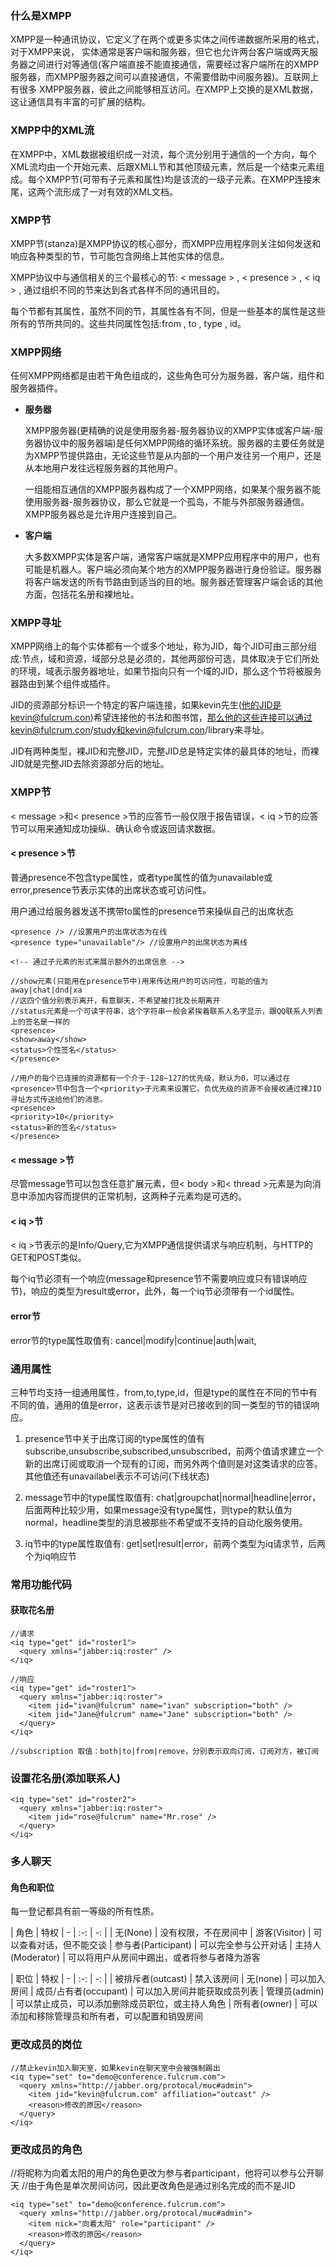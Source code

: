 ### 什么是XMPP
XMPP是一种通讯协议，它定义了在两个或更多实体之间传递数据所采用的格式，对于XMPP来说，
实体通常是客户端和服务器，但它也允许两台客户端或两天服务器之间进行对等通信(客户端直接不能直接通信，需要经过客户端所在的XMPP服务器，而XMPP服务器之间可以直接通信，不需要借助中间服务器)。互联网上有很多
XMPP服务器，彼此之间能够相互访问。在XMPP上交换的是XML数据，这让通信具有丰富的可扩展的结构。

### XMPP中的XML流
在XMPP中，XML数据被组织成一对流，每个流分别用于通信的一个方向，每个XML流均由一个开始元素、后跟XMLL节和其他顶级元素，然后是一个结束元素组成。每个XMPP节(可带有子元素和属性)均是该流的一级子元素。在XMPP连接末尾，这两个流形成了一对有效的XML文档。

### XMPP节
XMPP节(stanza)是XMPP协议的核心部分，而XMPP应用程序则关注如何发送和响应各种类型的节，节可能包含网络上其他实体的信息。

XMPP协议中与通信相关的三个最核心的节: < message > , < presence > , < iq > ,
通过组织不同的节来达到各式各样不同的通讯目的。

每个节都有其属性，虽然不同的节，其属性各有不同，但是一些基本的属性是这些所有的节所共同的。这些共同属性包括:from , to , type , id。


### XMPP网络
任何XMPP网络都是由若干角色组成的，这些角色可分为服务器，客户端，组件和服务器插件。

* **服务器**

   XMPP服务器(更精确的说是使用服务器-服务器协议的XMPP实体或客户端-服务器协议中的服务器端)是任何XMPP网络的循环系统。服务器的主要任务就是为XMPP节提供路由，无论这些节是从内部的一个用户发往另一个用户，还是从本地用户发往远程服务器的其他用户。

   一组能相互通信的XMPP服务器构成了一个XMPP网络，如果某个服务器不能使用服务器-服务器协议，那么它就是一个孤岛，不能与外部服务器通信。XMPP服务器总是允许用户连接到自己。

* **客户端**

  大多数XMPP实体是客户端，通常客户端就是XMPP应用程序中的用户，也有可能是机器人。客户端必须向某个地方的XMPP服务器进行身份验证。服务器将客户端发送的所有节路由到适当的目的地。服务器还管理客户端会话的其他方面，包括花名册和裸地址。

### XMPP寻址
XMPP网络上的每个实体都有一个或多个地址，称为JID，每个JID可由三部分组成:节点，域和资源，域部分总是必须的，其他两部份可选，具体取决于它们所处的环境，域表示服务器地址，如果节指向只有一个域的JID，那么这个节将被服务器路由到某个组件或插件。

JID的资源部分标识一个特定的客户端连接，如果kevin先生(他的JID是kevin@fulcrum.con)希望连接他的书法和图书馆，那么他的这些连接可以通过kevin@fulcrum.con/study和kevin@fulcrum.con/library来寻址。

JID有两种类型，裸JID和完整JID，完整JID总是特定实体的最具体的地址，而裸JID就是完整JID去除资源部分后的地址。

### XMPP节
< message >和< presence >节的应答节一般仅限于报告错误，< iq >节的应答节可以用来通知成功操纵、确认命令或返回请求数据。

#### < presence >节
普通presence不包含type属性，或者type属性的值为unavailable或error,presence节表示实体的出席状态或可访问性。

用户通过给服务器发送不携带to属性的presence节来操纵自己的出席状态
~~~
<presence /> //设置用户的出席状态为在线
<presence type="unavailable"/> //设置用户的出席状态为离线

<!-- 通过子元素的形式来展示额外的出席信息 -->

//show元素(只能用在presence节中)用来传达用户的可访问性，可能的值为 away|chat|dnd|xa
//这四个值分别表示离开，有意聊天，不希望被打扰及长期离开
//status元素是一个可读字符串，这个字符串一般会紧挨着联系人名字显示，跟QQ联系人列表上的签名是一样的
<presence>
<show>away</show>
<status>个性签名</status>
</presence>

//用户的每个已连接的资源都有一个介于-128~127的优先级，默认为0，可以通过在<presence>节中包含一个<priority>子元素来设置它。负优先级的资源不会接收通过裸JID寻址方式传送给他们的消息。
<presence>
<priority>10</priority>
<status>新的签名</status>
</presence>
~~~

#### < message >节
尽管message节可以包含任意扩展元素，但< body >和< thread >元素是为向消息中添加内容而提供的正常机制，这两种子元素均是可选的。

#### < iq >节
< iq >节表示的是Info/Query,它为XMPP通信提供请求与响应机制，与HTTP的GET和POST类似。

每个iq节必须有一个响应(message和presence节不需要响应或只有错误响应节)，响应的类型为result或error，此外，每一个iq节必须带有一个id属性。

#### error节
error节的type属性取值有: cancel|modify|continue|auth|wait,
### 通用属性
三种节均支持一组通用属性，from,to,type,id，但是type的属性在不同的节中有不同的值，通用的值是error，这表示该节是对已接收到的同一类型的节的错误响应。

1. presence节中关于出席订阅的type属性的值有subscribe,unsubscribe,subscribed,unsubscribed，前两个值请求建立一个新的出席订阅或取消一个现有的订阅，而另外两个值则是对这类请求的应答。其他值还有unavailabel表示不可访问(下线状态)

2. message节中的type属性取值有: chat|groupchat|normal|headline|error，后面两种比较少用，如果message没有type属性，则type的默认值为normal，headline类型的消息被那些不希望或不支持的自动化服务使用。

3. iq节中的type属性取值有: get|set|result|error，前两个类型为iq请求节，后两个为iq响应节

### 常用功能代码
#### 获取花名册
~~~
//请求
<iq type="get" id="roster1">
  <query xmlns="jabber:iq:roster" />
</iq>

//响应
<iq type="get" id="roster1">
  <query xmlns="jabber:iq:roster">
    <item jid="ivan@fulcrum" name="ivan" subscription="both" />
    <item jid="Jane@fulcrum" name="Jane" subscription="both" />
  </query>
</iq>

//subscription 取值：both|to|from|remove，分别表示双向订阅，订阅对方，被订阅
~~~

### 设置花名册(添加联系人)
~~~
<iq type="set" id="roster2">
  <query xmlns="jabber:iq:roster">
    <item jid="rose@fulcrum" name="Mr.rose" />
  </query>
</iq>
~~~


### 多人聊天
#### 角色和职位
每一登记都具有前一等级的所有性质。

| 角色 | 特权
| - | :-: | -: |
| 无(None) | 没有权限，不在房间中
| 游客(Visitor) | 可以查看对话，但不能交谈
| 参与者(Participant) | 可以完全参与公开对话
| 主持人(Moderator) | 可以将用户从房间中踢出，或者将参与者降为游客

| 职位 | 特权
| - | :-: | -: |
| 被排斥者(outcast) | 禁入该房间
| 无(none) | 可以加入房间
| 成员/占有者(occupant) | 可以加入房间并能获取成员列表
| 管理员(admin) | 可以禁止成员，可以添加删除成员职位，或主持人角色
| 所有者(owner) | 可以添加和移除管理员和所有者，可以配置和销毁房间

### 更改成员的岗位
~~~
//禁止kevin加入聊天室，如果kevin在聊天室中会被强制踢出
<iq type="set" to="demo@conference.fulcrum.com">
  <query xmlns="http://jabber.org/protocal/muc#admin">
    <item jid="kevin@fulcrum.com" affiliation="outcast" />
    <reason>修改的原因</reason>
  </query>
</iq>
~~~

### 更改成员的角色
//将昵称为向着太阳的用户的角色更改为参与者participant，他将可以参与公开聊天
//由于角色是单次房间访问，因此更改角色是通过别名完成的而不是JID
~~~
<iq type="set" to="demo@conference.fulcrum.com">
  <query xmlns="http://jabber.org/protocal/muc#admin">
    <item nick="向着太阳" role="participant" />
    <reason>修改的原因</reason>
  </query>
</iq>
~~~

